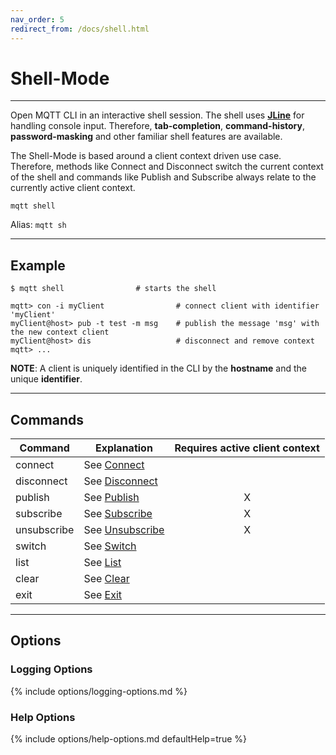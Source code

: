 ```yaml
---
nav_order: 5
redirect_from: /docs/shell.html
---
```


# Shell-Mode

***

Open MQTT CLI in an interactive shell session.
The shell uses **[JLine](https://github.com/jline/jline3)** for handling console input.
Therefore, **tab-completion**, **command-history**, **password-masking** and other familiar shell features are
available.

The Shell-Mode is based around a client context driven use case.
Therefore, methods like Connect and Disconnect switch the current context of the shell and commands like Publish and
Subscribe always relate to the currently active client context.

```
mqtt shell
```

Alias: `mqtt sh`

***

## Example

```
$ mqtt shell                # starts the shell

mqtt> con -i myClient                # connect client with identifier 'myClient'
myClient@host> pub -t test -m msg    # publish the message 'msg' with the new context client
myClient@host> dis                   # disconnect and remove context
mqtt> ...
```

**NOTE**: A client is uniquely identified in the CLI by the **hostname** and the unique **identifier**.

***

## Commands

| Command     | Explanation                             | Requires active client context |
|-------------|-----------------------------------------|:------------------------------:|
| connect     | See [Connect](shell/connect.md)         |                                |
| disconnect  | See [Disconnect](shell/disconnect.md)   |                                |
| publish     | See [Publish](shell/publish.md)         |               X                |
| subscribe   | See [Subscribe](shell/subscribe.md)     |               X                |
| unsubscribe | See [Unsubscribe](shell/unsubscribe.md) |               X                |
| switch      | See [Switch](shell/switch.md)           |                                |
| list        | See [List](shell/list.md)               |                                |
| clear       | See [Clear](shell/clear.md)             |                                |
| exit        | See [Exit](shell/exit.md)               |                                |

***

## Options

### Logging Options

{% include options/logging-options.md %}

### Help Options

{% include options/help-options.md defaultHelp=true %}
